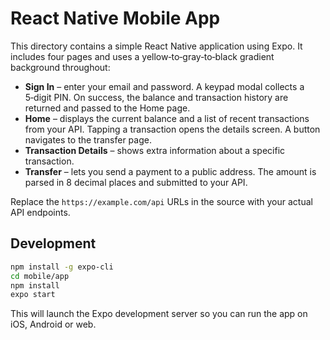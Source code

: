# React Native Mobile App

This directory contains a simple React Native application using Expo. It includes
four pages and uses a yellow‑to‑gray‑to‑black gradient background throughout:

- **Sign In** – enter your email and password. A keypad modal collects a 5‑digit PIN. On success, the balance and transaction history are returned and passed to the Home page.
- **Home** – displays the current balance and a list of recent transactions from
your API. Tapping a transaction opens the details screen. A button navigates to
the transfer page.
- **Transaction Details** – shows extra information about a specific
transaction.
- **Transfer** – lets you send a payment to a public address. The amount is
parsed in 8 decimal places and submitted to your API.

Replace the `https://example.com/api` URLs in the source with your actual API
endpoints.

## Development

```bash
npm install -g expo-cli
cd mobile/app
npm install
expo start
```

This will launch the Expo development server so you can run the app on iOS,
Android or web.
